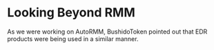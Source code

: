 # Looking Beyond RMM

As we were working on AutoRMM, BushidoToken pointed out that EDR products were being used in a similar manner.  
